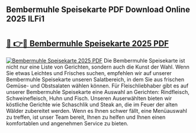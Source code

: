 ## Bembermuhle Speisekarte PDF Download Online 2025 lLFi1

# <h2><a href="http://gc8gdj.nevu.top/?p=Bembermuhle+Speisekarte">🔗 👉🔴 Bembermuhle Speisekarte 2025 PDF</a></h2>

[![Bembermuhle Speisekarte 2025 PDF](https://i.imgur.com/dBaPXMq.png)](http://gc8gdj.nevu.top/?p=Bembermuhle+Speisekarte)
Die Bembermuhle Speisekarte ist nicht nur eine Liste von Gerichten, sondern auch die Kunst der Wahl. Wenn Sie etwas Leichtes und Frisches suchen, empfehlen wir auf unserer Bembermuhle Speisekarte unseren Salatbereich, in dem Sie aus frischen Gemüse- und Obstsalaten wählen können. Für Fleischliebhaber gibt es auf unserer Bembermuhle Speisekarte eine Auswahl an Gerichten: Rindfleisch, Schweinefleisch, Huhn und Fisch. Unseren Auserwählten bieten wir köstliche Gerichte wie Schaschlik und Steak an, die im Feuer der alten Wälder zubereitet werden. Wenn es Ihnen schwer fällt, eine Menüauswahl zu treffen, ist unser Team bereit, Ihnen zu helfen und Ihnen einen komfortablen und angenehmen Service zu bieten.
